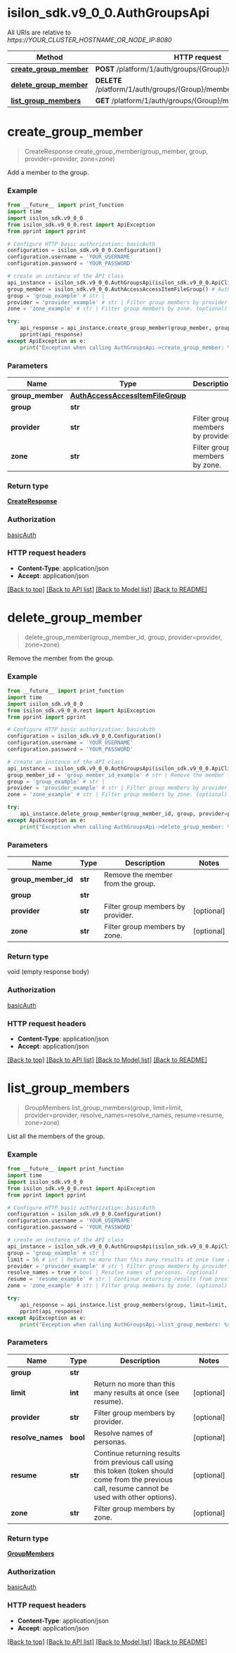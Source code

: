 # isilon_sdk.v9_0_0.AuthGroupsApi

All URIs are relative to *https://YOUR_CLUSTER_HOSTNAME_OR_NODE_IP:8080*

Method | HTTP request | Description
------------- | ------------- | -------------
[**create_group_member**](AuthGroupsApi.md#create_group_member) | **POST** /platform/1/auth/groups/{Group}/members | 
[**delete_group_member**](AuthGroupsApi.md#delete_group_member) | **DELETE** /platform/1/auth/groups/{Group}/members/{GroupMemberId} | 
[**list_group_members**](AuthGroupsApi.md#list_group_members) | **GET** /platform/1/auth/groups/{Group}/members | 


# **create_group_member**
> CreateResponse create_group_member(group_member, group, provider=provider, zone=zone)



Add a member to the group.

### Example
```python
from __future__ import print_function
import time
import isilon_sdk.v9_0_0
from isilon_sdk.v9_0_0.rest import ApiException
from pprint import pprint

# Configure HTTP basic authorization: basicAuth
configuration = isilon_sdk.v9_0_0.Configuration()
configuration.username = 'YOUR_USERNAME'
configuration.password = 'YOUR_PASSWORD'

# create an instance of the API class
api_instance = isilon_sdk.v9_0_0.AuthGroupsApi(isilon_sdk.v9_0_0.ApiClient(configuration))
group_member = isilon_sdk.v9_0_0.AuthAccessAccessItemFileGroup() # AuthAccessAccessItemFileGroup | 
group = 'group_example' # str | 
provider = 'provider_example' # str | Filter group members by provider. (optional)
zone = 'zone_example' # str | Filter group members by zone. (optional)

try:
    api_response = api_instance.create_group_member(group_member, group, provider=provider, zone=zone)
    pprint(api_response)
except ApiException as e:
    print("Exception when calling AuthGroupsApi->create_group_member: %s\n" % e)
```

### Parameters

Name | Type | Description  | Notes
------------- | ------------- | ------------- | -------------
 **group_member** | [**AuthAccessAccessItemFileGroup**](AuthAccessAccessItemFileGroup.md)|  | 
 **group** | **str**|  | 
 **provider** | **str**| Filter group members by provider. | [optional] 
 **zone** | **str**| Filter group members by zone. | [optional] 

### Return type

[**CreateResponse**](CreateResponse.md)

### Authorization

[basicAuth](../README.md#basicAuth)

### HTTP request headers

 - **Content-Type**: application/json
 - **Accept**: application/json

[[Back to top]](#) [[Back to API list]](../README.md#documentation-for-api-endpoints) [[Back to Model list]](../README.md#documentation-for-models) [[Back to README]](../README.md)

# **delete_group_member**
> delete_group_member(group_member_id, group, provider=provider, zone=zone)



Remove the member from the group.

### Example
```python
from __future__ import print_function
import time
import isilon_sdk.v9_0_0
from isilon_sdk.v9_0_0.rest import ApiException
from pprint import pprint

# Configure HTTP basic authorization: basicAuth
configuration = isilon_sdk.v9_0_0.Configuration()
configuration.username = 'YOUR_USERNAME'
configuration.password = 'YOUR_PASSWORD'

# create an instance of the API class
api_instance = isilon_sdk.v9_0_0.AuthGroupsApi(isilon_sdk.v9_0_0.ApiClient(configuration))
group_member_id = 'group_member_id_example' # str | Remove the member from the group.
group = 'group_example' # str | 
provider = 'provider_example' # str | Filter group members by provider. (optional)
zone = 'zone_example' # str | Filter group members by zone. (optional)

try:
    api_instance.delete_group_member(group_member_id, group, provider=provider, zone=zone)
except ApiException as e:
    print("Exception when calling AuthGroupsApi->delete_group_member: %s\n" % e)
```

### Parameters

Name | Type | Description  | Notes
------------- | ------------- | ------------- | -------------
 **group_member_id** | **str**| Remove the member from the group. | 
 **group** | **str**|  | 
 **provider** | **str**| Filter group members by provider. | [optional] 
 **zone** | **str**| Filter group members by zone. | [optional] 

### Return type

void (empty response body)

### Authorization

[basicAuth](../README.md#basicAuth)

### HTTP request headers

 - **Content-Type**: application/json
 - **Accept**: application/json

[[Back to top]](#) [[Back to API list]](../README.md#documentation-for-api-endpoints) [[Back to Model list]](../README.md#documentation-for-models) [[Back to README]](../README.md)

# **list_group_members**
> GroupMembers list_group_members(group, limit=limit, provider=provider, resolve_names=resolve_names, resume=resume, zone=zone)



List all the members of the group.

### Example
```python
from __future__ import print_function
import time
import isilon_sdk.v9_0_0
from isilon_sdk.v9_0_0.rest import ApiException
from pprint import pprint

# Configure HTTP basic authorization: basicAuth
configuration = isilon_sdk.v9_0_0.Configuration()
configuration.username = 'YOUR_USERNAME'
configuration.password = 'YOUR_PASSWORD'

# create an instance of the API class
api_instance = isilon_sdk.v9_0_0.AuthGroupsApi(isilon_sdk.v9_0_0.ApiClient(configuration))
group = 'group_example' # str | 
limit = 56 # int | Return no more than this many results at once (see resume). (optional)
provider = 'provider_example' # str | Filter group members by provider. (optional)
resolve_names = true # bool | Resolve names of personas. (optional)
resume = 'resume_example' # str | Continue returning results from previous call using this token (token should come from the previous call, resume cannot be used with other options). (optional)
zone = 'zone_example' # str | Filter group members by zone. (optional)

try:
    api_response = api_instance.list_group_members(group, limit=limit, provider=provider, resolve_names=resolve_names, resume=resume, zone=zone)
    pprint(api_response)
except ApiException as e:
    print("Exception when calling AuthGroupsApi->list_group_members: %s\n" % e)
```

### Parameters

Name | Type | Description  | Notes
------------- | ------------- | ------------- | -------------
 **group** | **str**|  | 
 **limit** | **int**| Return no more than this many results at once (see resume). | [optional] 
 **provider** | **str**| Filter group members by provider. | [optional] 
 **resolve_names** | **bool**| Resolve names of personas. | [optional] 
 **resume** | **str**| Continue returning results from previous call using this token (token should come from the previous call, resume cannot be used with other options). | [optional] 
 **zone** | **str**| Filter group members by zone. | [optional] 

### Return type

[**GroupMembers**](GroupMembers.md)

### Authorization

[basicAuth](../README.md#basicAuth)

### HTTP request headers

 - **Content-Type**: application/json
 - **Accept**: application/json

[[Back to top]](#) [[Back to API list]](../README.md#documentation-for-api-endpoints) [[Back to Model list]](../README.md#documentation-for-models) [[Back to README]](../README.md)

